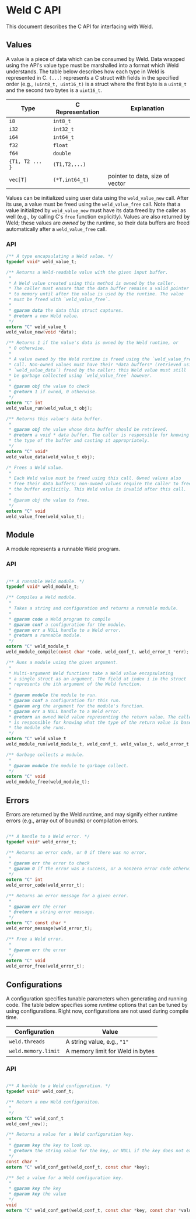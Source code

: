 # Weld C API

This document describes the C API for interfacing with Weld.

## Values

A value is a piece of data which can be consumed by Weld. Data wrapped using the API's value type must be marshalled
into a format which Weld understands. The table below describes how each type in Weld is represented in C. `(...)` represents a C struct with fields in the specified order (e.g., `(uint8_t, uint16_t)` is a struct where the first byte is a `uint8_t` and the second two bytes is a `uint16_t`.


  Type | C Representation | Explanation
  ------------- | ------------- | -------------
  `i8` | `int8_t` |
  `i32` | `int32_t` |
  `i64` | `int64_t` |
  `f32` | `float` |
  `f64` | `double` |
  `{T1, T2 ... }` | `(T1,T2,...)`|
  `vec[T]` | `(*T,int64_t)` | pointer to data, size of vector

Values can be initialized using user data using the `weld_value_new` call. After its use, a value must be freed using the `weld_value_free` call. Note that
a value initialized by `weld_value_new` must have its data freed by the caller as well (e.g., by calling C's `free` function explicitly).
Values are also returned by Weld; these values are _owned_ by the runtime, so their data buffers are freed automatically after a `weld_value_free` call.

### API

```C
/** A type encapsulating a Weld value. */
typedef void* weld_value_t;

/** Returns a Weld-readable value with the given input buffer.
 *
 * A Weld value created using this method is owned by the caller.
 * The caller must ensure that the data buffer remains a valid pointer
 * to memory until after the value is used by the runtime. The value
 * must be freed with `weld_value_free`.
 *
 * @param data the data this struct captures.
 * @return a new Weld value.
 */
extern "C" weld_value_t 
weld_value_new(void *data);

/** Returns 1 if the value's data is owned by the Weld runtime, or
 * 0 otherwise.
 *
 * A value owned by the Weld runtime is freed using the `weld_value_free`
 * call. Non-owned values must have their *data buffers* (retrieved using
 * `weld_value_data`) freed by the caller; this Weld value must still
 * be garbage collected using `weld_value_free` however.
 *
 * @param obj the value to check
 * @return 1 if owned, 0 otherwise.
 */
extern "C" int 
weld_value_run(weld_value_t obj);

/** Returns this value's data buffer.
 *
 * @param obj the value whose data buffer should be retrieved.
 * @return a void * data buffer. The caller is responsible for knowing
 * the type of the buffer and casting it appropriately.
 */
extern "C" void* 
weld_value_data(weld_value_t obj);

/* Frees a Weld value.
 *
 * Each Weld value must be freed using this call. Owned values also
 * free their data buffers; non-owned values require the caller to free
 * the buffer explicitly. This Weld value is invalid after this call.
 *
 * @param obj the value to free.
 */
extern "C" void 
weld_value_free(weld_value_t);

```


## Module

A module represents a runnable Weld program.

### API

```C

/** A runnable Weld module. */
typedef void* weld_module_t;

/** Compiles a Weld module.
 *
 * Takes a string and configuration and returns a runnable module.
 *
 * @param code a Weld program to compile
 * @param conf a configuration for the module.
 * @param err a NULL handle to a Weld error.
 * @return a runnable module.
 */
extern "C" weld_module_t 
weld_module_compile(const char *code, weld_conf_t, weld_error_t *err);

/** Runs a module using the given argument.
 *
 * Multi-argument Weld functions take a Weld value encapsulating
 * a single struct as an argument. The field at index i in the struct
 * represents the ith argument of the Weld function.
 *
 * @param module the module to run.
 * @param conf a configuration for this run.
 * @param arg the argument for the module's function.
 * @param err a NULL handle to a Weld error.
 * @return an owned Weld value representing the return value. The caller
 * is responsible for knowing what the type of the return value is based on
 * the module she runs.
 */
extern "C" weld_value_t 
weld_module_run(weld_module_t, weld_conf_t, weld_value_t, weld_error_t *err);

/** Garbage collects a module.
 *
 * @param module the module to garbage collect.
 */
extern "C" void 
weld_module_free(weld_module_t);

```

## Errors

Errors are returned by the Weld runtime, and may signify either runtime errors (e.g., array out of bounds)
or compilation errors.

```C

/** A handle to a Weld error. */
typedef void* weld_error_t;

/** Returns an error code, or 0 if there was no error.
 *
 * @param err the error to check
 * @param 0 if the error was a success, or a nonzero error code otherwise.
 */
extern "C" int
weld_error_code(weld_error_t);

/** Returns an error message for a given error.
 *
 * @param err the error
 * @return a string error message.
 */
extern "C" const char *
weld_error_message(weld_error_t);

/** Free a Weld error.
 *
 * @param err the error
 */
extern "C" void 
weld_error_free(weld_error_t);

```

## Configurations

A configuration specifies tunable parameters when generating and running code. The table below
specifies some _runtime_ options that can be tuned by using configurations. Right now,
configurations are not used during compile time.

  Configuration | Value
  ------------- | -------------
  `weld.threads` | A string value, e.g., `"1"`
  `weld.memory.limit` | A memory limit for Weld in bytes


### API

```C

/** A hanlde to a Weld configuration. */
typedef void* weld_conf_t;

/** Return a new Weld configuraiton.
 *
 */
extern "C" weld_conf_t
weld_conf_new();

/** Returns a value for a Weld configuration key.
 *
 * @param key the key to look up.
 * @return the string value for the key, or NULL if the key does not exist.
 */
const char *
extern "C" weld_conf_get(weld_conf_t, const char *key);

/** Set a value for a Weld configuration key.
 *
 * @param key the key
 * @param key the value
 */
void
extern "C" weld_conf_get(weld_conf_t, const char *key, const char *value);

```

